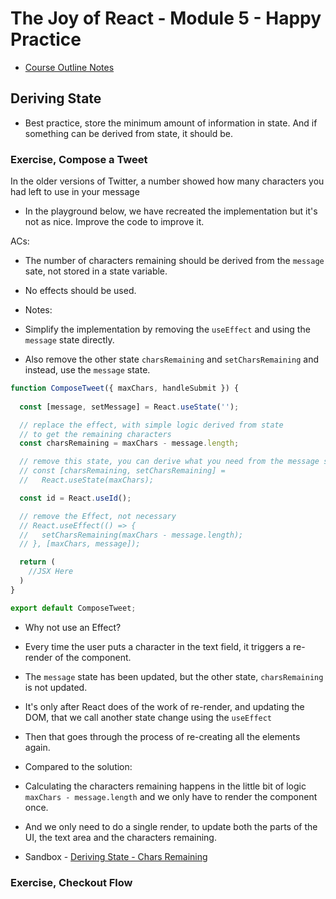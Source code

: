 # The Joy of React - Module 5 - Happy Practice

- [Course Outline Notes](../course-notes.md)

## Deriving State

- Best practice, store the minimum amount of information in state. And if something can be derived from state, it should be.

### Exercise, Compose a Tweet

In the older versions of Twitter, a number showed how many characters you had left to use in your message

- In the playground below, we have recreated the implementation but it's not as nice. Improve the code to improve it.

ACs:

- The number of characters remaining should be derived from the `message` sate, not stored in a state variable.
- No effects should be used.

- Notes:

- Simplify the implementation by removing the `useEffect` and using the `message` state directly.
- Also remove the other state `charsRemaining` and `setCharsRemaining` and instead, use the `message` state.

```JAVASCRIPT
function ComposeTweet({ maxChars, handleSubmit }) {
  
  const [message, setMessage] = React.useState('');

  // replace the effect, with simple logic derived from state
  // to get the remaining characters
  const charsRemaining = maxChars - message.length;

  // remove this state, you can derive what you need from the message state
  // const [charsRemaining, setCharsRemaining] =
  //   React.useState(maxChars);

  const id = React.useId();

  // remove the Effect, not necessary
  // React.useEffect(() => {
  //   setCharsRemaining(maxChars - message.length); 
  // }, [maxChars, message]);

  return (
    //JSX Here
  )
}

export default ComposeTweet;
```

- Why not use an Effect?

- Every time the user puts a character in the text field, it triggers a re-render of the component.
- The `message` state has been updated, but the other state, `charsRemaining` is not updated.
- It's only after React does of the work of re-render, and updating the DOM, that we call another state change using the `useEffect`
- Then that goes through the process of re-creating all the elements again.

- Compared to the solution:
- Calculating the characters remaining happens in the little bit of logic `maxChars - message.length` and we only have to render the component once.
- And we only need to do a single render, to update both the parts of the UI, the text area and the characters remaining.

- Sandbox - [Deriving State - Chars Remaining](https://codesandbox.io/p/sandbox/compassionate-hooks-flyg5y?layout=%257B%2522sidebarPanel%2522%253A%2522EXPLORER%2522%252C%2522rootPanelGroup%2522%253A%257B%2522direction%2522%253A%2522horizontal%2522%252C%2522contentType%2522%253A%2522UNKNOWN%2522%252C%2522type%2522%253A%2522PANEL_GROUP%2522%252C%2522id%2522%253A%2522ROOT_LAYOUT%2522%252C%2522panels%2522%253A%255B%257B%2522type%2522%253A%2522PANEL_GROUP%2522%252C%2522contentType%2522%253A%2522UNKNOWN%2522%252C%2522direction%2522%253A%2522vertical%2522%252C%2522id%2522%253A%2522clqayeere00063b5vxpzsxe0r%2522%252C%2522sizes%2522%253A%255B70%252C30%255D%252C%2522panels%2522%253A%255B%257B%2522type%2522%253A%2522PANEL_GROUP%2522%252C%2522contentType%2522%253A%2522EDITOR%2522%252C%2522direction%2522%253A%2522horizontal%2522%252C%2522id%2522%253A%2522EDITOR%2522%252C%2522panels%2522%253A%255B%257B%2522type%2522%253A%2522PANEL%2522%252C%2522contentType%2522%253A%2522EDITOR%2522%252C%2522id%2522%253A%2522clqayeere00023b5vfm35ida2%2522%257D%255D%257D%252C%257B%2522type%2522%253A%2522PANEL_GROUP%2522%252C%2522contentType%2522%253A%2522SHELLS%2522%252C%2522direction%2522%253A%2522horizontal%2522%252C%2522id%2522%253A%2522SHELLS%2522%252C%2522panels%2522%253A%255B%257B%2522type%2522%253A%2522PANEL%2522%252C%2522contentType%2522%253A%2522SHELLS%2522%252C%2522id%2522%253A%2522clqayeere00033b5v356blija%2522%257D%255D%252C%2522sizes%2522%253A%255B100%255D%257D%255D%257D%252C%257B%2522type%2522%253A%2522PANEL_GROUP%2522%252C%2522contentType%2522%253A%2522DEVTOOLS%2522%252C%2522direction%2522%253A%2522vertical%2522%252C%2522id%2522%253A%2522DEVTOOLS%2522%252C%2522panels%2522%253A%255B%257B%2522type%2522%253A%2522PANEL%2522%252C%2522contentType%2522%253A%2522DEVTOOLS%2522%252C%2522id%2522%253A%2522clqayeere00053b5v576khxg5%2522%257D%255D%252C%2522sizes%2522%253A%255B100%255D%257D%255D%252C%2522sizes%2522%253A%255B50%252C50%255D%257D%252C%2522tabbedPanels%2522%253A%257B%2522clqayeere00023b5vfm35ida2%2522%253A%257B%2522id%2522%253A%2522clqayeere00023b5vfm35ida2%2522%252C%2522tabs%2522%253A%255B%255D%257D%252C%2522clqayeere00053b5v576khxg5%2522%253A%257B%2522tabs%2522%253A%255B%257B%2522id%2522%253A%2522clqayeere00043b5vp1imzrp5%2522%252C%2522mode%2522%253A%2522permanent%2522%252C%2522type%2522%253A%2522UNASSIGNED_PORT%2522%252C%2522port%2522%253A0%252C%2522path%2522%253A%2522%252F%2522%257D%255D%252C%2522id%2522%253A%2522clqayeere00053b5v576khxg5%2522%252C%2522activeTabId%2522%253A%2522clqayeere00043b5vp1imzrp5%2522%257D%252C%2522clqayeere00033b5v356blija%2522%253A%257B%2522tabs%2522%253A%255B%255D%252C%2522id%2522%253A%2522clqayeere00033b5v356blija%2522%257D%257D%252C%2522showDevtools%2522%253Atrue%252C%2522showShells%2522%253Atrue%252C%2522showSidebar%2522%253Atrue%252C%2522sidebarPanelSize%2522%253A15%257D)

### Exercise, Checkout Flow
